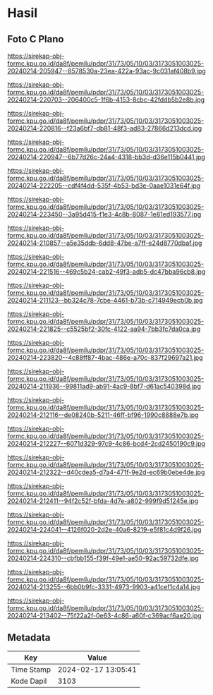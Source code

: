# Hasil

## Foto C Plano

https://sirekap-obj-formc.kpu.go.id/da8f/pemilu/pdpr/31/73/05/10/03/3173051003025-20240214-205947--8578530a-23ea-422a-93ac-9c031af408b9.jpg

https://sirekap-obj-formc.kpu.go.id/da8f/pemilu/pdpr/31/73/05/10/03/3173051003025-20240214-220703--206400c5-1f6b-4153-8cbc-42fddb5b2e8b.jpg

https://sirekap-obj-formc.kpu.go.id/da8f/pemilu/pdpr/31/73/05/10/03/3173051003025-20240214-220816--f23a6bf7-db81-48f3-ad83-27866d213dcd.jpg

https://sirekap-obj-formc.kpu.go.id/da8f/pemilu/pdpr/31/73/05/10/03/3173051003025-20240214-220947--6b77d26c-24a4-4318-bb3d-d36e115b0441.jpg

https://sirekap-obj-formc.kpu.go.id/da8f/pemilu/pdpr/31/73/05/10/03/3173051003025-20240214-222205--cdf4f4dd-535f-4b53-bd3e-0aae1031e64f.jpg

https://sirekap-obj-formc.kpu.go.id/da8f/pemilu/pdpr/31/73/05/10/03/3173051003025-20240214-223450--3a95d415-f1e3-4c8b-8087-1e81ed193577.jpg

https://sirekap-obj-formc.kpu.go.id/da8f/pemilu/pdpr/31/73/05/10/03/3173051003025-20240214-210857--a5e35ddb-6dd8-47be-a7ff-e24d8770dbaf.jpg

https://sirekap-obj-formc.kpu.go.id/da8f/pemilu/pdpr/31/73/05/10/03/3173051003025-20240214-221516--469c5b24-cab2-49f3-adb5-dc47bba96cb8.jpg

https://sirekap-obj-formc.kpu.go.id/da8f/pemilu/pdpr/31/73/05/10/03/3173051003025-20240214-211123--bb324c78-7cbe-4461-b73b-c714949ecb0b.jpg

https://sirekap-obj-formc.kpu.go.id/da8f/pemilu/pdpr/31/73/05/10/03/3173051003025-20240214-221825--c5525bf2-30fc-4122-aa94-7bb3fc7da0ca.jpg

https://sirekap-obj-formc.kpu.go.id/da8f/pemilu/pdpr/31/73/05/10/03/3173051003025-20240214-223820--4c88ff87-4bac-486e-a70c-837f29697a21.jpg

https://sirekap-obj-formc.kpu.go.id/da8f/pemilu/pdpr/31/73/05/10/03/3173051003025-20240214-211936--99811ad9-ab91-4ac9-8bf7-d61ac540398d.jpg

https://sirekap-obj-formc.kpu.go.id/da8f/pemilu/pdpr/31/73/05/10/03/3173051003025-20240214-212116--de08240b-5211-46ff-bf96-1990c8888e7b.jpg

https://sirekap-obj-formc.kpu.go.id/da8f/pemilu/pdpr/31/73/05/10/03/3173051003025-20240214-212227--6071d329-97c9-4c86-bcd4-2cd2450190c9.jpg

https://sirekap-obj-formc.kpu.go.id/da8f/pemilu/pdpr/31/73/05/10/03/3173051003025-20240214-212322--d40cdea5-d7a4-471f-9e2d-ec69b0ebe4de.jpg

https://sirekap-obj-formc.kpu.go.id/da8f/pemilu/pdpr/31/73/05/10/03/3173051003025-20240214-212411--94f2c52f-bfda-4d7e-a802-999f9d51245e.jpg

https://sirekap-obj-formc.kpu.go.id/da8f/pemilu/pdpr/31/73/05/10/03/3173051003025-20240214-224041--4126f020-2d2e-40a6-8219-e5f81c4d9f26.jpg

https://sirekap-obj-formc.kpu.go.id/da8f/pemilu/pdpr/31/73/05/10/03/3173051003025-20240214-224310--cbfbb155-f39f-49e1-ae50-92ac59732dfe.jpg

https://sirekap-obj-formc.kpu.go.id/da8f/pemilu/pdpr/31/73/05/10/03/3173051003025-20240214-213255--6bb0b9fc-3331-4973-9903-a41cef1c4a14.jpg

https://sirekap-obj-formc.kpu.go.id/da8f/pemilu/pdpr/31/73/05/10/03/3173051003025-20240214-213402--75f22a2f-0e63-4c86-a60f-c369acf6ae20.jpg


## Metadata

| Key        | Value               |
| ---------- | ------------------- |
| Time Stamp | 2024-02-17 13:05:41 |
| Kode Dapil | 3103                |



